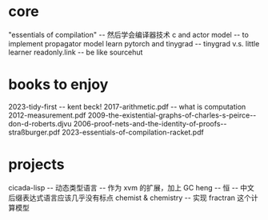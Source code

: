 # core

"essentials of compilation" -- 然后学会编译器技术
c and actor model -- to implement propagator model
learn pytorch and tinygrad -- tinygrad v.s. little learner
readonly.link -- be like sourcehut

# books to enjoy

2023-tidy-first -- kent beck!
2017-arithmetic.pdf -- what is computation
2012-measurement.pdf
2009-the-existential-graphs-of-charles-s-peirce--don-d-roberts.djvu
2006-proof-nets-and-the-identity-of-proofs--straßburger.pdf
2023-essentials-of-compilation-racket.pdf

# projects

cicada-lisp -- 动态类型语言 -- 作为 xvm 的扩展，加上 GC
heng -- 恒 -- 中文后缀表达式语言应该几乎没有标点
chemist & chemistry -- 实现 fractran 这个计算模型
